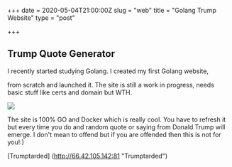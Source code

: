 +++
date = 2020-05-04T21:00:00Z
slug = "web"
title = "Golang Trump Website"
type = "post"

+++
## Trump Quote Generator

I recently started studying Golang. I created my first Golang website,

from scratch and launched it. The site is still a work in progress, needs basic stuff like certs and domain but WTH.

![](https://www.askideas.com/media/09/Cute-Baby-Smiley-Face-Funny-Image.jpg)

The site is 100% GO and Docker which is really cool. You have to refresh it but every time you do and random quote or saying from Donald Trump will emerge. I don't mean to offend but if you are offended then this is not for you!:)

\[Trumptarded\] (http://66.42.105.142:81 "Trumptarded")